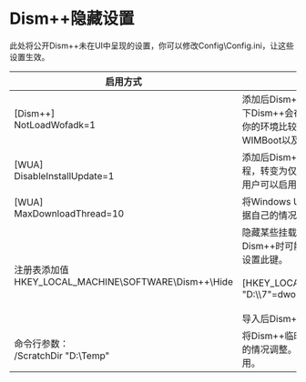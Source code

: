 # Dism++隐藏设置
此处将公开Dism++未在UI中呈现的设置，你可以修改Config\\Config.ini，让这些设置生效。

| 启用方式 | 功能
| -------- | -------
|[Dism++]<br>NotLoadWofadk=1|添加后Dism++将不会在启动时加载Wof驱动，默认情况下Dism++会在Win8以上系统自动加载Wof驱动。如果你的环境比较特殊，可以开启此选项。开启后，WIMBoot以及Compact相关功能可能会受限。
|[WUA]<br>DisableInstallUpdate=1|添加后Dism++将跳过Windows Update中的更新安装过程，转变为仅下载更新，如果单纯需要收集更新文件的用户可以启用此选项。
|[WUA]<br>MaxDownloadThread=10|将Windows Update并发下载数调整为10，具体可以根据自己的情况调整，Dism++默认10个线程并发。
|注册表添加值<br>HKEY_LOCAL_MACHINE\SOFTWARE\Dism++\Hide|隐藏某些挂载映像，某些PE可能存在内置挂载点。启动Dism++时可能会让用户比较郁闷。你可以在你的PE中设置此键。<br><br>[HKEY_LOCAL_MACHINE\SOFTWARE\Dism++\Hide]<br>"D:\\\\7"=dword:00000000<br><br>导入后Dism++将默认不显示D:\\7这个挂载映像
|命令行参数：<br> /ScratchDir "D:\\Temp"|将Dism++临时目录调整为D:\\Temp，具体可以根据自己的情况调整。默认临时目录可用空间不足时可以考虑使用。
